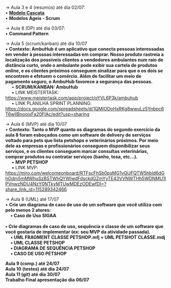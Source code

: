 -> Aula 3 e 4 (resumos) até dia 02/07: <br>
  • <b><a href="[https://github.com/skapkun/AtividadesEngSoftware/blob/main/Modelo%20Cascata.pdf]">Modelo Cascata</a>
</b><br> 
    • <b>Modelos Ágeis - Scrum</b>

-> Aula 8 (DP) até dia 03/07: <br>
    • <b>Command Pattern</b><br>
    
-> Aula 5 (scrum/kanban) até dia 10/07<br>
• <b>Contexto: AmbuHub é um aplicativo que conecta pessoas interessadas em vender à pessoas interessadas em comprar. Nosso produto rastreia a localização dos possíveis clientes a vendedores ambulantes num raio de distância curto, onde o ambulante pode exibir sua cartela de produtos online, e os clientes próximos conseguem sinalizar para que o os dois se encontrem e efetuem o comércio. Além de facilitar um meio de pagamento seguro, o AmbuHub favorece a segurança das pessoas. </b><br>
     &nbsp;&nbsp;&nbsp;&nbsp;&nbsp;• <b>SCRUM/KANBAN: AmbuHub</b><br>
     &nbsp;&nbsp;&nbsp;&nbsp;&nbsp;• LINK MEISTERTASK: https://www.meistertask.com/app/project/oYVL6P3k/ambuhub<br>
     &nbsp;&nbsp;&nbsp;&nbsp;&nbsp;• LINK PLANILHA SPRINT PLANNING: https://docs.google.com/spreadsheets/d/1QMIODoHxRKg8wwuLz5Ynbpc6T6wlIBnooixFa20FlAc/edit?usp=sharing

-> Aula 6 (MVP) até dia 10/07<br>
    • <b>Contexto: Tanto o MVP quanto os diagramas do segundo exercício da aula 8 foram esboçados como um software de delivery de serviços voltado para pets que lista petshops e veterinários próximos. Por meio dele as empresas e profissionários conseguem disponibilizar seus serviços, e os clientes conseguem marcar consultas veterinárias, comprar produtos ou contratar serviços (banho, tosa, etc...). </b><br>
     &nbsp;&nbsp;&nbsp;&nbsp;&nbsp;• <b>MVP PETSHOP</b><br>
     &nbsp;&nbsp;&nbsp;&nbsp;&nbsp;• LINK MVP: https://miro.com/welcomeonboard/RTFscFhSb0psMG1vQUFQTW5hbld6dGhOdm5mMWhuSzBSTWhQYWIwdFdsckdGZmYyTE43VVNWTHh5WDNMU1lPVnwzNDU4NzY0NTkyMTUwMDEzODEwfDI=?share_link_id=115289342466<BR>

-> Aula 8 (UML) até 17/07<br>
    • <b>Crie um diagrama de caso de uso de um software que você utiliza com pelo menos 2 atores: <br>
   &nbsp;&nbsp;&nbsp;&nbsp;&nbsp;• <b>Caso de Uso SIGAA</b><br>  
    • <b>Crie diagramas de caso de uso, sequência e classe de um software que você gostaria de implementar (ex: seu MVP da atividade passada).</b><br>
   &nbsp;&nbsp;&nbsp;&nbsp;&nbsp;• <b>UML FRAGMENT CLASSE PETSHOP.mfj + UML PETSHOT CLASSE.mdj</b><br>
   &nbsp;&nbsp;&nbsp;&nbsp;&nbsp;• <b>UML CLASSE PETSHOP</b><br>
   &nbsp;&nbsp;&nbsp;&nbsp;&nbsp;• <b>DIAGRAMA DE SEQUÊNCIA PETSHOP</b><br> 
   &nbsp;&nbsp;&nbsp;&nbsp;&nbsp;• <b>CASO DE USO PETSHOP</b>  
   
   
   Aula 9 (comp.) até 24/07<BR>
Aula 10 (testes) até dia 24/07<BR>
Aula 11 (git) até dia 30/07<BR>
Trabalho Final apresentação dia 06/07<BR> 

 

